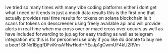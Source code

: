 ive tried so many times with many vibe coding platforms either i dont get what i need or it ends in just a mock data results
this is the first one that actually provides real time results for tokens on solana blockchain ie it scans for tokens on dexscreener using freely 
available api and will provide alerts in real time when ma cross over or macd cross over occurs as well as have included forwarding to jup.ag for
easy trading as well as telegram integration etc
this is for personnel use only 
if you like do donate to buy me a beer! 
ShNx1BgqfDFviKnsAfNwHodHYEaJp1gCwmUF4kU2RVm
